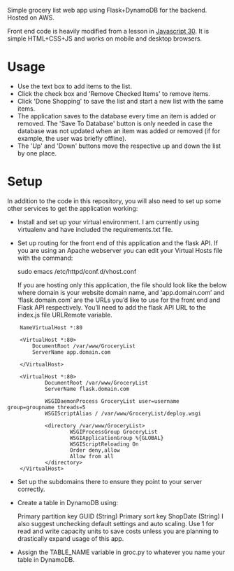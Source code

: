 Simple grocery list web app using Flask+DynamoDB for the backend. Hosted on AWS.

Front end code is heavily modified from a lesson in [Javascript 30](https://courses.wesbos.com/account/access/5863d196661bae5f4999b00f/view/e3ba3f1664). It is simple HTML+CSS+JS and works on mobile and desktop browsers.

# Usage

* Use the text box to add items to the list. 
* Click the check box and 'Remove Checked Items' to remove items.
* Click 'Done Shopping' to save the list and start a new list with the same items.
* The application saves to the database every time an item is added or removed. The 'Save To Database' button is only needed in case the database was not updated when an item was added or removed (if for example, the user was briefly offline).
* The 'Up' and 'Down' buttons move the respective up and down the list by one place.


# Setup

In addition to the code in this repository, you will also need to set up some other services to get the application working:

* Install and set up your virtual environment. I am currently using virtualenv and have included the requirements.txt file.

* Set up routing for the front end of this application and the flask API. If you are using an Apache webserver you can edit your Virtual Hosts file with the command:

    sudo emacs /etc/httpd/conf.d/vhost.conf

    If you are hosting only this application, the file should look like the below where domain is your website domain name, and ‘app.domain.com’ and ‘flask.domain.com’ are the URLs you’d like to use for the front end and Flask API respectively. You’ll need to add the flask API URL to the index.js file URLRemote variable.

```    
    NameVirtualHost *:80

    <VirtualHost *:80>
        DocumentRoot /var/www/GroceryList
        ServerName app.domain.com

    </VirtualHost>

    <VirtualHost *:80>
            DocumentRoot /var/www/GroceryList
            ServerName flask.domain.com

            WSGIDaemonProcess GroceryList user=username group=groupname threads=5
            WSGIScriptAlias / /var/www/GroceryList/deploy.wsgi

            <directory /var/www/GroceryList>
                    WSGIProcessGroup GroceryList
                    WSGIApplicationGroup %{GLOBAL}
                    WSGIScriptReloading On
                    Order deny,allow
                    Allow from all
            </directory>
    </VirtualHost>
```

* Set up the subdomains there to ensure they point to your server correctly. 

* Create a table in DynamoDB using:

    Primary partition key	GUID (String)
    Primary sort key	ShopDate (String)
    I also suggest unchecking default settings and auto scaling. Use 1 for read and write capacity units to save costs unless you are planning to drastically expand usage of this app.

* Assign the TABLE_NAME variable in groc.py to whatever you name your table in DynamoDB.


